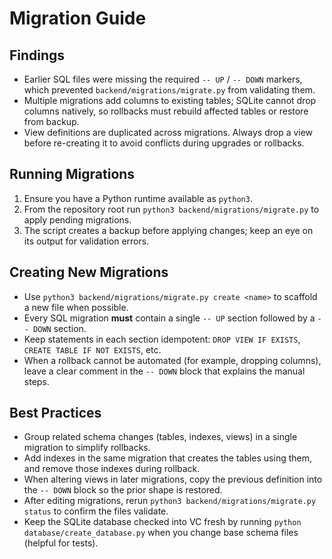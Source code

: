 # Migration Guide

## Findings
- Earlier SQL files were missing the required `-- UP` / `-- DOWN` markers, which prevented `backend/migrations/migrate.py` from validating them.
- Multiple migrations add columns to existing tables; SQLite cannot drop columns natively, so rollbacks must rebuild affected tables or restore from backup.
- View definitions are duplicated across migrations. Always drop a view before re-creating it to avoid conflicts during upgrades or rollbacks.

## Running Migrations
1. Ensure you have a Python runtime available as `python3`.
2. From the repository root run `python3 backend/migrations/migrate.py` to apply pending migrations.
3. The script creates a backup before applying changes; keep an eye on its output for validation errors.

## Creating New Migrations
- Use `python3 backend/migrations/migrate.py create <name>` to scaffold a new file when possible.
- Every SQL migration **must** contain a single `-- UP` section followed by a `-- DOWN` section.
- Keep statements in each section idempotent: `DROP VIEW IF EXISTS`, `CREATE TABLE IF NOT EXISTS`, etc.
- When a rollback cannot be automated (for example, dropping columns), leave a clear comment in the `-- DOWN` block that explains the manual steps.

## Best Practices
- Group related schema changes (tables, indexes, views) in a single migration to simplify rollbacks.
- Add indexes in the same migration that creates the tables using them, and remove those indexes during rollback.
- When altering views in later migrations, copy the previous definition into the `-- DOWN` block so the prior shape is restored.
- After editing migrations, rerun `python3 backend/migrations/migrate.py status` to confirm the files validate.
- Keep the SQLite database checked into VC fresh by running `python database/create_database.py` when you change base schema files (helpful for tests).
